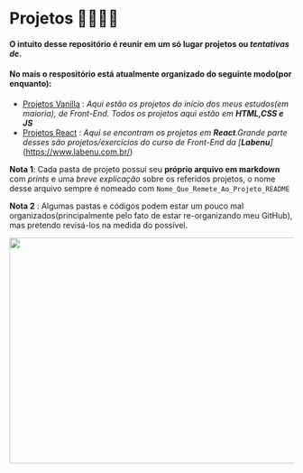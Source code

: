 # Projetos 🚧🚧🚧🚧

#### O intuito desse repositório é reunir em um só lugar projetos ou *tentativas de*.

#### No mais o respositório está atualmente organizado do seguinte modo(por enquanto):
- [Projetos Vanilla](https://github.com/Pereira-Araujo/Projetos/tree/main/Projetos_Vanilla) : *Aqui estão os projetos do início dos meus estudos(em maioria), de Front-End. Todos os projetos aqui estão em **HTML,CSS e JS*** 
- [Projetos React](https://github.com/Pereira-Araujo/Projetos/tree/main/Projetos_React) : *Aqui se encontram os projetos em **React**.Grande parte desses são projetos/exercícios do curso de Front-End da [**Labenu**]*(https://www.labenu.com.br/)

**Nota 1**: Cada pasta de projeto possui seu **próprio arquivo em markdown** com *prints* e uma *breve explicação* sobre os referidos projetos, o nome desse arquivo sempre é nomeado com `Nome_Que_Remete_Ao_Projeto_README`

**Nota 2** : Algumas pastas e códigos podem estar um pouco mal organizados(principalmente pelo fato de estar re-organizando meu GitHub), mas pretendo revisá-los na medida do possível.

<img width=600 height=400 src="https://codinginfinite.com/wp-content/uploads/2019/05/maxresdefault-1.jpg">


